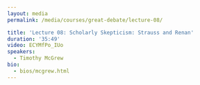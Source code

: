 ```yaml
---
layout: media
permalink: /media/courses/great-debate/lecture-08/

title: 'Lecture 08: Scholarly Skepticism: Strauss and Renan'
duration: '35:49'
video: ECYMfPo_IUo
speakers:
  - Timothy McGrew
bio:
  - bios/mcgrew.html
---
```

